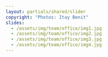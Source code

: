 ```yaml
---
layout: partials/shared/slider
copyright: "Photos: Itay Benit"
slides:
  - /assets/img/team/office/img1.jpg
  - /assets/img/team/office/img2.jpg
  - /assets/img/team/office/img3.jpg
  - /assets/img/team/office/img4.jpg
---
```

